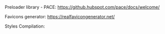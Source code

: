 



Preloader library - PACE:
https://github.hubspot.com/pace/docs/welcome/

Favicons generator:
https://realfavicongenerator.net/

Styles Compilation:
